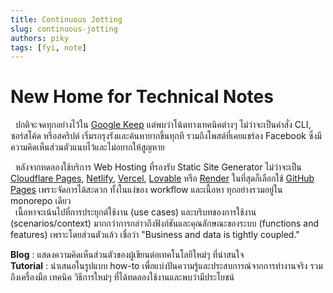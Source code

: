 ```yaml
---
title: Continuous Jotting
slug: continuous-jotting
authors: piky
tags: [fyi, note]
---
```

# New Home for Technical Notes
&nbsp;&nbsp;ปกติจะจดทุกอย่างไว้ใน [Google Keep](https://keep.google.com/) แต่พบว่าโน้ตทางเทคนิคต่างๆ ไม่ว่าจะเป็นคำสั่ง CLI, ซอร์สโค้ด หรือสคริปต์ เริ่มรกรุงรังและค้นหายากขึ้นทุกที รวมถึงโพสต์ที่เคยแชร์ลง Facebook ซึ่งมีความคิดเห็นส่วนตัวแนบไว้และไม่อยากให้สูญหาย 
<!-- truncate -->
&nbsp;&nbsp;หลังจากทดลองใช้บริการ Web Hosting ที่รองรับ Static Site Generator ไม่ว่าจะเป็น [Cloudflare Pages](https://pages.cloudflare.com/), [Netlify](https://www.netlify.com/), [Vercel](https://vercel.com/), [Lovable](https://lovable.dev/) หรือ [Render](https://render.com/) ในที่สุดก็เลือกใช้ [GitHub Pages](https://pages.github.com/) เพราะจัดการได้สะดวก ทั้งในแง่ของ workflow และเนื้อหา ทุกอย่างรวมอยู่ใน monorepo เดียว  
&nbsp;&nbsp;เนื้อหาจะเน้นไปที่การประยุกต์ใช้งาน (use cases) และบริบทของการใช้งาน (scenarios/context) มากกว่าการกล่าวถึงฟังก์ชันและคุณลักษณะของระบบ (functions and features) เพราะโดยส่วนตัวแล้ว เชื่อว่า "Business and data is tightly coupled." 

**Blog** : แสดงความคิดเห็นส่วนตัวของผู้เขียนต่อเทคโนโลยีใหม่ๆ ที่น่าสนใจ  
**Tutorial** : นำเสนอในรูปแบบ how-to เพื่อแบ่งปันความรู้และประสบการณ์จากการทำงานจริง รวมถึงเครื่องมือ เทคนิค วิธีการใหม่ๆ ที่ได้ทดลองใช้งานและพบว่ามีประโยชน์
